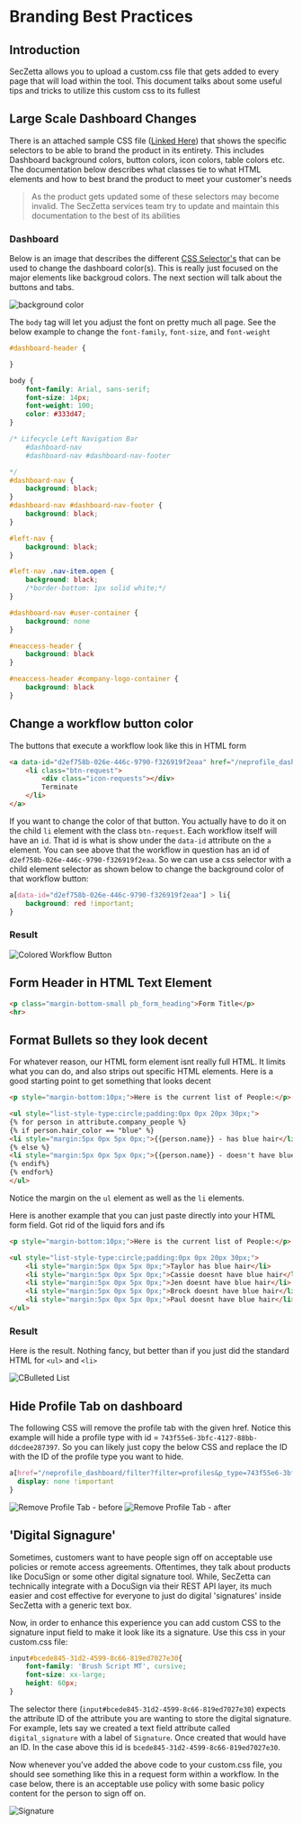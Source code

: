 # Branding Best Practices

## Introduction

SecZetta allows you to upload a custom.css file that gets added to every page that will load within the tool. This document talks about some useful tips and tricks to utilize this custom css to its fullest

## Large Scale Dashboard Changes

There is an attached sample CSS file ([Linked Here](custom-dashboard.css)) that shows the specific selectors to be able to brand the product in its entirety. This includes Dashboard background colors, button colors, icon colors, table colors etc. The documentation below describes what classes tie to what HTML elements and how to best brand the product to meet your customer's needs

> As the product gets updated some of these selectors may become invalid. The SecZetta services team try to update and maintain this documentation to the best of its abilities

### Dashboard

Below is an image that describes the different [CSS Selector's](https://developer.mozilla.org/en-US/docs/Learn/CSS/Building_blocks/Selectors) that can be used to change the dashboard color(s). This is really just focused on the major elements like backgroud colors. The next section will talk about the buttons and tabs.

![background color](img/branding/dashboard_background_colors.png)

The `body` tag will let you adjust the font on pretty much all page. See the below example to change the `font-family`, `font-size`, and `font-weight`

```css
#dashboard-header {

}

body {
    font-family: Arial, sans-serif;
    font-size: 14px;
    font-weight: 100;
    color: #333d47;
}

/* Lifecycle Left Navigation Bar 
    #dashboard-nav
    #dashboard-nav #dashboard-nav-footer

*/
#dashboard-nav {
    background: black;
}
#dashboard-nav #dashboard-nav-footer {
    background: black;
}

#left-nav {
    background: black;
}

#left-nav .nav-item.open { 
    background: black;
    /*border-bottom: 1px solid white;*/
}

#dashboard-nav #user-container {
    background: none
}

#neaccess-header {
    background: black
}

#neaccess-header #company-logo-container {
    background: black
}
```

## Change a workflow button color

The buttons that execute a workflow look like this in HTML form

```html
<a data-id="d2ef758b-026e-446c-9790-f326919f2eaa" href="/neprofile_dashboard/workflows/d2ef758b-026e-446c-9790-f326919f2eaa/workflow_sessions/new?pid=d195b829-f327-4fa4-aca6-6e4af33b5b42">
    <li class="btn-request">
        <div class="icon-requests"></div>
        Terminate
    </li>
</a>
```

If you want to change the color of that button. You actually have to do it on the child `li` element with the class `btn-request`. Each workflow itself will have an `id`. That id is what is show under the `data-id` attribute on the `a` element. You can see above that the workflow in question has an id of `d2ef758b-026e-446c-9790-f326919f2eaa`. So we can use a css selector with a child element selector as shown below to change the background color of that workflow button:

```css
a[data-id="d2ef758b-026e-446c-9790-f326919f2eaa"] > li{
    background: red !important;
}
```

### Result
![Colored Workflow Button](img/change-workflow-button-color.png)



## Form Header in HTML Text Element

```html
<p class="margin-bottom-small pb_form_heading">Form Title</p>
<hr>
```


## Format Bullets so they look decent

For whatever reason, our HTML form element isnt really full HTML. It limits what you can do, and also strips out specific HTML elements. Here is a good starting point to get something that looks decent

```html
<p style="margin-bottom:10px;">Here is the current list of People:</p>

<ul style="list-style-type:circle;padding:0px 0px 20px 30px;">
{% for person in attribute.company_people %}
{% if person.hair_color == "blue" %}
<li style="margin:5px 0px 5px 0px;">{{person.name}} - has blue hair</li> 
{% else %}
<li style="margin:5px 0px 5px 0px;">{{person.name}} - doesn't have blue hair</li> 
{% endif%}
{% endfor%}
</ul>
```

Notice the margin  on the `ul` element as well as the `li` elements.

Here is another example that you can just paste directly into your HTML form field. Got rid of the liquid fors and ifs
```html
<p style="margin-bottom:10px;">Here is the current list of People:</p>

<ul style="list-style-type:circle;padding:0px 0px 20px 30px;">
    <li style="margin:5px 0px 5px 0px;">Taylor has blue hair</li> 
    <li style="margin:5px 0px 5px 0px;">Cassie doesnt have blue hair</li> 
    <li style="margin:5px 0px 5px 0px;">Jen doesnt have blue hair</li> 
    <li style="margin:5px 0px 5px 0px;">Brock doesnt have blue hair</li> 
    <li style="margin:5px 0px 5px 0px;">Paul doesnt have blue hair</li> 
</ul>
```

### Result
Here is the result. Nothing fancy, but better than if you just did the standard HTML for `<ul>` and `<li>`

![CBulleted List](img/branding-tips-bulletedlist.png)

## Hide Profile Tab on dashboard

The following CSS will remove the profile tab with the given href. Notice this example will hide a profile type with id = `743f55e6-3bfc-4127-88bb-ddcdee287397`. So you can likely just copy the below CSS and replace the ID with the ID of the profile type you want to hide.

```css
a[href="/neprofile_dashboard/filter?filter=profiles&p_type=743f55e6-3bfc-4127-88bb-ddcdee287397"] {
  display: none !important
}
```

![Remove Profile Tab - before](img/branding-tips-removeprofiletab-before.png)
![Remove Profile Tab - after](img/branding-tips-removeprofiletab-after.png)

## 'Digital Signagure'

Sometimes, customers want to have people sign off on acceptable use policies or remote access agreements. Oftentimes, they talk about products like DocuSign or some other digital signature tool. While, SecZetta can technically integrate with a DocuSign via their REST API layer, its much easier and cost effective for everyone to just do digital 'signatures' inside SecZetta with a generic text box.

Now, in order to enhance this experience you can add custom CSS to the signature input field to make it look like its a signature. Use this css in your custom.css file:

```css
input#bcede845-31d2-4599-8c66-819ed7027e30{
    font-family: 'Brush Script MT', cursive;
    font-size: xx-large;
    height: 60px;
}
```

The selector there (`input#bcede845-31d2-4599-8c66-819ed7027e30`) expects the attribute ID of the attribute you are wanting to store the digital signature. For example, lets say we created a text field attribute called `digital_signature` with a label of `Signature`. Once created that would have an ID. In the case above this id is `bcede845-31d2-4599-8c66-819ed7027e30`.

Now whenever you've added the above code to your custom.css file, you should see something like this in a request form within a workflow. In the case below, there is an acceptable use policy with some basic policy content for the person to sign off on.

![Signature](img/branding-guide-signature.png)
